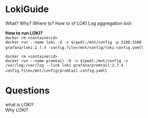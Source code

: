 # LokiGuide
What? Why? Where to? How to of LOKI Log aggregation tool

**How to run LOKI?**\
`docker rm <containerid>`\
`docker run --name loki -d -v $(pwd):/mnt/config -p 3100:3100 grafana/loki:2.7.4 -config.file=/mnt/config/loki-config.yaml`\

`docker rm <containerid>`\
`docker run --name promtail -d -v $(pwd):/mnt/config -v /var/log:/var/log --link loki grafana/promtail:2.7.4 -config.file=/mnt/config/promtail-config.yaml`\


# Questions
what is LOKI?\
Why LOKI?
